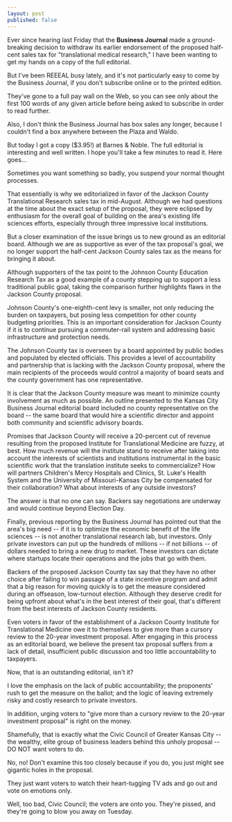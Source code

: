 ```yaml
---
layout: post
published: false
---
```


Ever since hearing last Friday that the **Business Journal** made a ground-breaking decision to withdraw its earlier endorsement of the proposed half-cent sales tax for "translational medical research," I have been wanting to get my hands on a copy of the full editorial.

But I've been REEEAL busy lately, and it's not particularly easy to come by the Business Journal, if you don't subscribe online or to the printed edition.

They've gone to a full pay wall on the Web, so you can see only about the first 100 words of any given article before being asked to subscribe in order to read further.

Also, I don't think the Business Journal has box sales any longer, because I couldn't find a box anywhere between the Plaza and Waldo.

But today I got a copy ($3.95!) at Barnes & Noble. The full editorial is interesting and well written. I hope you'll take a few minutes to read it. Here goes...



Sometimes you want something so badly, you suspend your normal thought processes.

That essentially is why we editorialized in favor of the Jackson County Translational Research sales tax in mid-August. Although we had questions at the time about the exact setup of the proposal, they were eclipsed by enthusiasm for the overall goal of building on the area's existing life sciences efforts, especially through three impressive local institutions.

But a closer examination of the issue brings us to new ground as an editorial board. Although we are as supportive as ever of the tax proposal's goal, we no longer support the half-cent Jackson County sales tax as the means for bringing it about.

Although supporters of the tax point to the Johnson County Education Research Tax as a good example of a county stepping up to support a less traditional public goal, taking the comparison further highlights flaws in the Jackson County proposal.

Johnson County's one-eighth-cent levy is smaller, not only reducing the burden on taxpayers, but posing less competition for other county budgeting priorities. This is an important consideration for Jackson County if it is to continue pursuing a commuter-rail system and addressing basic infrastructure and protection needs.

The Johnson County tax is overseen by a board appointed by public bodies and populated by elected officials. This provides a level of accountability and partnership that is lacking with the Jackson County proposal, where the main recipients of the proceeds would control a majority of board seats and the county government has one representative.

It is clear that the Jackson County measure was meant to minimize county involvement as much as possible. An outline presented to the Kansas City Business Journal editorial board included no county representative on the board -- the same board that would hire a scientific director and appoint both community and scientific advisory boards.

Promises that Jackson County will receive a 20-percent cut of revenue resulting from the proposed Institute for Translational Medicine are fuzzy, at best. How much revenue will the institute stand to receive after taking into account the interests of scientists and institutions instrumental in the basic scientific work that the translation institute seeks to commercialize? How will partners Children's Mercy Hospitals and Clinics, St. Luke's Health System and the University of Missouri-Kansas City be compensated for their collaboration? What about interests of any outside investors?

The answer is that no one can say. Backers say negotiations are underway and would continue beyond Election Day.

Finally, previous reporting by the Business Journal has pointed out that the area's big need -- if it is to optimize the economic benefit of the life sciences -- is not another translational research lab, but investors. Only private investors can put up the hundreds of millions -- if not billions -- of dollars needed to bring a new drug to market. These investors can dictate where startups locate their operations and the jobs that go with them.

Backers of the proposed Jackson County tax say that they have no other choice after failing to win passage of a state incentive program and admit that a big reason for moving quickly is to get the measure considered during an offseason, low-turnout election. Although they deserve credit for being upfront about what's in the best interest of their goal, that's different from the best interests of Jackson County residents.

Even voters in favor of the establishment of a Jackson County Institute for Translational Medicine owe it to themselves to give more than  a cursory review to the 20-year investment proposal. After engaging in this process as an editorial board, we believe the present tax proposal suffers from a lack of detail, insufficient public discussion and too little accountability to taxpayers.

Now, that is an outstanding editorial, isn't it?

I love the emphasis on the lack of public accountability; the proponents' rush to get the measure on the ballot; and the logic of leaving extremely risky and costly research to private investors.

In addition, urging voters to "give more than a cursory review to the 20-year investment proposal" is right on the money.

Shamefully, that is exactly what the Civic Council of Greater Kansas City -- the wealthy, elite group of business leaders behind this unholy proposal -- DO NOT want voters to do.

No, no! Don't examine this too closely because if you do, you just might see gigantic holes in the proposal.

They just want voters to watch their heart-tugging TV ads and go out and vote on emotions only.

Well, too bad, Civic Council; the voters are onto you. They're pissed, and they're going to blow you away on Tuesday.
